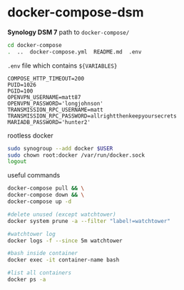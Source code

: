 # docker-compose-dsm

**Synology DSM 7** path to `docker-compose/`

```bash
cd docker-compose
.  ..  docker-compose.yml  README.md  .env
```

`.env` file which contains `${VARIABLES}`

```
COMPOSE_HTTP_TIMEOUT=200
PUID=1026
PGID=100
OPENVPN_USERNAME=matt87
OPENVPN_PASSWORD='longjohnson'
TRANSMISSION_RPC_USERNAME=matt
TRANSMISSION_RPC_PASSWORD=allrightthenkeepyoursecrets
MARIADB_PASSWORD='hunter2'
```

rootless docker

```bash
sudo synogroup --add docker $USER
sudo chown root:docker /var/run/docker.sock
logout
```

useful commands

```bash
docker-compose pull && \
docker-compose down && \
docker-compose up -d

#delete unused (except watchtower)
docker system prune -a --filter "label!=watchtower"

#watchtower log
docker logs -f --since 5m watchtower

#bash inside container
docker exec -it container-name bash

#list all containers
docker ps -a
```
